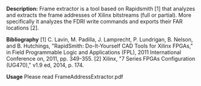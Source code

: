 **Description:**
Frame extractor is a tool based on Rapidsmith [1] that analyzes and extracts the frame addresses of Xilinx bitstreams (full or partial). More specifically it analyzes the FDRI write commands and exports their FAR locations [2].

**Bibliography**
[1]	C. Lavin, M. Padilla, J. Lamprecht, P. Lundrigan, B. Nelson, and B. Hutchings, "RapidSmith: Do-It-Yourself CAD Tools for Xilinx FPGAs," in Field Programmable Logic and Applications (FPL), 2011 International Conference on, 2011, pp. 349-355.
[2]	Xilinx, "7 Series FPGAs Configuration (UG470)," v1.9 ed, 2014, p. 174.

**Usage**
Please read FrameAddressExtractor.pdf